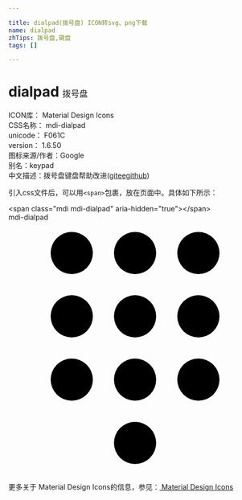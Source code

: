 ```yaml
---

title: dialpad(拨号盘) ICON转svg、png下载
name: dialpad
zhTips: 拨号盘,键盘
tags: []

---
```


# dialpad  <small style="font-size: 60%;font-weight: 100">拨号盘</small>


<div class="detail-page">
<p>
<span>
ICON库：
<span class="badge-secondary badge">Material Design Icons</span> 
</span>
<br/>
<span>
CSS名称：
<span class="badge-secondary badge">mdi-dialpad</span> 
</span>
<br/>
<span>
unicode：
<span class="badge-secondary badge">F061C</span> 
<copy-btn content='F061C' btn-title=""></copy-btn>
<copy-btn :content='String.fromCodePoint(parseInt("F061C", 16))' btn-title="复制U"></copy-btn>
</span>
<br/>
<span>
version：
<span class="badge-secondary badge">1.6.50</span> 
</span>
<br/>
<span>图标来源/作者：<span class="badge-light badge">Google</span></span> 
<br/>
<span>别名：<span class="badge-light badge">keypad</span></span><br/><span class="zh-detail">中文描述：<span class="badge-primary badge">拨号盘</span><span class="badge-primary badge">键盘</span><span class="help-link"><span>帮助改进</span>(<a href="https://gitee.com/liuwave/icon-helper/edit/master/json/material/dialpad.json" target="_blank" rel="noopener noreferrer">gitee</a><a href="https://github.com/liuwave/icon-helper/edit/master/json/material/dialpad.json" target="_blank" rel="noopener noreferrer">github</a></span>)</span><br/>
</p>
</div>
<div class="alert alert-dark">
  <i class="mdi mdi-dialpad mdi-48px"></i>
  <i class="mdi mdi-dialpad mdi-36px"></i>
  <i class="mdi mdi-dialpad mdi-24px"></i>
  <i class="mdi mdi-dialpad mdi-18px"></i>
</div>
<div>
  <p>引入css文件后，可以用<code>&lt;span&gt;</code>包裹，放在页面中。具体如下所示：    
  </p>
  <div class="alert alert-primary" style="font-size: 14px">
    &lt;span class="mdi mdi-dialpad" aria-hidden="true"&gt;&lt;/span&gt;
    <copy-btn content='<span class="mdi mdi-dialpad" aria-hidden="true"></span>'></copy-btn>
  </div>
  <div class="alert alert-secondary">
    <i class="mdi mdi-dialpad"
    style="font-size: 24px"
    aria-hidden="true"></i> mdi-dialpad
    <copy-btn content="mdi-dialpad" btn-title="复制图标名称"></copy-btn>
  </div>
</div>
<div id="svg" class="svg-wrap">
<svg xmlns="http://www.w3.org/2000/svg" viewBox="0 0 24 24"><path d="M12,19A2,2 0 0,0 10,21A2,2 0 0,0 12,23A2,2 0 0,0 14,21A2,2 0 0,0 12,19M6,1A2,2 0 0,0 4,3A2,2 0 0,0 6,5A2,2 0 0,0 8,3A2,2 0 0,0 6,1M6,7A2,2 0 0,0 4,9A2,2 0 0,0 6,11A2,2 0 0,0 8,9A2,2 0 0,0 6,7M6,13A2,2 0 0,0 4,15A2,2 0 0,0 6,17A2,2 0 0,0 8,15A2,2 0 0,0 6,13M18,5A2,2 0 0,0 20,3A2,2 0 0,0 18,1A2,2 0 0,0 16,3A2,2 0 0,0 18,5M12,13A2,2 0 0,0 10,15A2,2 0 0,0 12,17A2,2 0 0,0 14,15A2,2 0 0,0 12,13M18,13A2,2 0 0,0 16,15A2,2 0 0,0 18,17A2,2 0 0,0 20,15A2,2 0 0,0 18,13M18,7A2,2 0 0,0 16,9A2,2 0 0,0 18,11A2,2 0 0,0 20,9A2,2 0 0,0 18,7M12,7A2,2 0 0,0 10,9A2,2 0 0,0 12,11A2,2 0 0,0 14,9A2,2 0 0,0 12,7M12,1A2,2 0 0,0 10,3A2,2 0 0,0 12,5A2,2 0 0,0 14,3A2,2 0 0,0 12,1Z" /></svg>
</div>
<detail full-name='mdi-dialpad'></detail>
    
<div><p>更多关于 Material Design Icons的信息，参见：<a target="_blank" href="https://iconhelper.cn/material.html"> Material Design Icons</a>
</p></div>
